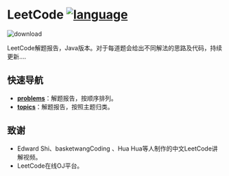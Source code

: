 # LeetCode [![language](https://img.shields.io/badge/language-Java-green.svg)](https://img.shields.io/badge/language-Java-green.svg) 

![download](http://p6sh0jwf6.bkt.clouddn.com/2018-04-10-035523.jpg)

LeetCode解题报告，Java版本。对于每道题会给出不同解法的思路及代码，持续更新….

## 快速导航

- [**problems**](https://github.com/conghuaicai/leetcode/tree/master/problems)：解题报告，按顺序排列。
- [**topics**](https://github.com/conghuaicai/leetcode/tree/master/topics)：解题报告，按照主题归类。

## 致谢

- Edward Shi、basketwangCoding 、Hua Hua等人制作的中文LeetCode讲解视频。
- LeetCode在线OJ平台。